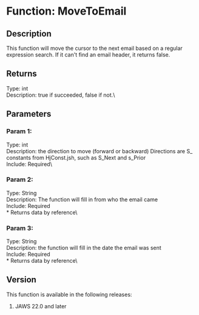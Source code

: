 # Function: MoveToEmail

## Description

This function will move the cursor to the next email based on a regular
expression search. If it can\'t find an email header, it returns false.

## Returns

Type: int\
Description: true if succeeded, false if not.\

## Parameters

### Param 1:

Type: int\
Description: the direction to move (forward or backward) Directions are
S\_ constants from HjConst.jsh, such as S_Next and s_Prior\
Include: Required\

### Param 2:

Type: String\
Description: The function will fill in from who the email came\
Include: Required\
\* Returns data by reference\

### Param 3:

Type: String\
Description: the function will fill in the date the email was sent\
Include: Required\
\* Returns data by reference\

## Version

This function is available in the following releases:

1.  JAWS 22.0 and later
